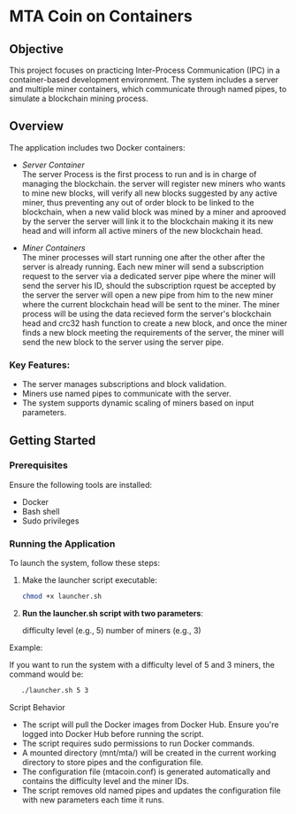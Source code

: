 # MTA Coin on Containers

## Objective
This project focuses on practicing Inter-Process Communication (IPC) in a container-based development environment. The system includes a server and multiple miner containers, which communicate through named pipes, to simulate a blockchain mining process.

## Overview
The application includes two Docker containers:
 - *Server Container*  
   The server Process is the first process to run and is in charge of managing the blockchain.
   the server will register new miners who wants to mine new blocks,
   will verify all new blocks suggested by any active miner, thus preventing any out of order block to be linked to the blockchain,
   when a new valid block was mined by a miner and aprooved by the server the server will link it to the blockchain making it its new head
   and will inform all active miners of the new blockchain head.

 - *Miner Containers*  
   The miner processes will start running one after the other after the server is already running.
   Each new miner will send a subscription request to the server via a dedicated server pipe where the miner will send the server his ID,
   should the subscription rquest be accepted by the server the server will open a new pipe from him to the new miner where the current blockchain head will be sent to the miner.
   The miner process will be using the data recieved form the server's blockchain head and crc32 hash function to create a new block, and once the miner finds a new block meeting the             requirements of the server, the miner will send the new block to the server using the server pipe.

### Key Features:
- The server manages subscriptions and block validation.
- Miners use named pipes to communicate with the server.
- The system supports dynamic scaling of miners based on input parameters.

## Getting Started

### Prerequisites
Ensure the following tools are installed:
- Docker
- Bash shell
- Sudo privileges

### Running the Application
To launch the system, follow these steps:

1. Make the launcher script executable:
   ```bash
   chmod +x launcher.sh

2. **Run the launcher.sh script with two parameters**:

    difficulty level (e.g., 5)
    number of miners (e.g., 3)
   
Example:

If you want to run the system with a difficulty level of 5 and 3 miners, the command would be:

```bash
   ./launcher.sh 5 3
```
   
Script Behavior

   - The script will pull the Docker images from Docker Hub. Ensure you're logged into Docker Hub before running the script.
   - The script requires sudo permissions to run Docker commands.
   - A mounted directory (mnt/mta/) will be created in the current working directory to store pipes and the configuration file.
   - The configuration file (mtacoin.conf) is generated automatically and contains the difficulty level and the miner IDs.
   - The script removes old named pipes and updates the configuration file with new parameters each time it runs.
